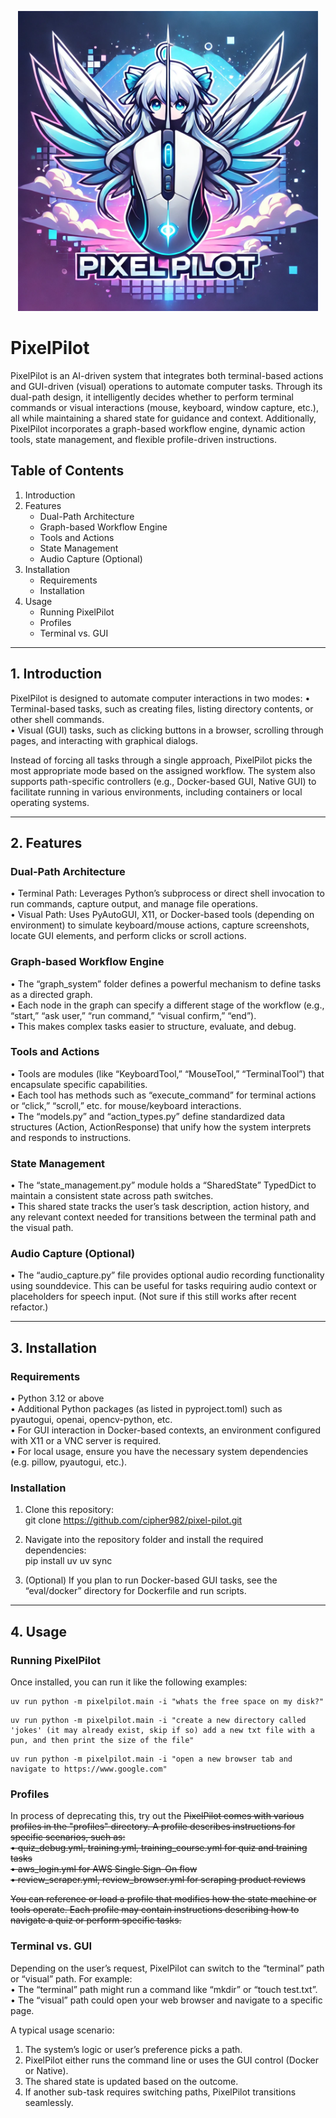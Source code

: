 <p align="center">
  <img src="assets/logo.webp" width="480" alt="Pixel Pilot Logo">
</p>

# PixelPilot

PixelPilot is an AI-driven system that integrates both terminal-based actions and GUI-driven (visual) operations to automate computer tasks. Through its dual-path design, it intelligently decides whether to perform terminal commands or visual interactions (mouse, keyboard, window capture, etc.), all while maintaining a shared state for guidance and context. Additionally, PixelPilot incorporates a graph-based workflow engine, dynamic action tools, state management, and flexible profile-driven instructions.

## Table of Contents
1. Introduction
2. Features
   - Dual-Path Architecture
   - Graph-based Workflow Engine
   - Tools and Actions
   - State Management
   - Audio Capture (Optional)
3. Installation
   - Requirements
   - Installation
4. Usage
   - Running PixelPilot
   - Profiles
   - Terminal vs. GUI

---

## 1. Introduction

PixelPilot is designed to automate computer interactions in two modes:
• Terminal-based tasks, such as creating files, listing directory contents, or other shell commands.  
• Visual (GUI) tasks, such as clicking buttons in a browser, scrolling through pages, and interacting with graphical dialogs.

Instead of forcing all tasks through a single approach, PixelPilot picks the most appropriate mode based on the assigned workflow. The system also supports path-specific controllers (e.g., Docker-based GUI, Native GUI) to facilitate running in various environments, including containers or local operating systems.

---

## 2. Features

### Dual-Path Architecture
• Terminal Path: Leverages Python’s subprocess or direct shell invocation to run commands, capture output, and manage file operations.  
• Visual Path: Uses PyAutoGUI, X11, or Docker-based tools (depending on environment) to simulate keyboard/mouse actions, capture screenshots, locate GUI elements, and perform clicks or scroll actions.

### Graph-based Workflow Engine
• The “graph_system” folder defines a powerful mechanism to define tasks as a directed graph.  
• Each node in the graph can specify a different stage of the workflow (e.g., “start,” “ask user,” “run command,” “visual confirm,” “end”).  
• This makes complex tasks easier to structure, evaluate, and debug.

### Tools and Actions
• Tools are modules (like “KeyboardTool,” “MouseTool,” “TerminalTool”) that encapsulate specific capabilities.  
• Each tool has methods such as “execute_command” for terminal actions or “click,” “scroll,” etc. for mouse/keyboard interactions.  
• The “models.py” and “action_types.py” define standardized data structures (Action, ActionResponse) that unify how the system interprets and responds to instructions.  

### State Management
• The “state_management.py” module holds a “SharedState” TypedDict to maintain a consistent state across path switches.  
• This shared state tracks the user’s task description, action history, and any relevant context needed for transitions between the terminal path and the visual path.

### Audio Capture (Optional)
• The “audio_capture.py” file provides optional audio recording functionality using sounddevice. This can be useful for tasks requiring audio context or placeholders for speech input.
(Not sure if this still works after recent refactor.)

---

## 3. Installation

### Requirements
• Python 3.12 or above  
• Additional Python packages (as listed in pyproject.toml) such as pyautogui, openai, opencv-python, etc.  
• For GUI interaction in Docker-based contexts, an environment configured with X11 or a VNC server is required.  
• For local usage, ensure you have the necessary system dependencies (e.g. pillow, pyautogui, etc.).

### Installation
1. Clone this repository:  
   git clone https://github.com/cipher982/pixel-pilot.git

2. Navigate into the repository folder and install the required dependencies:  
   pip install uv
   uv sync

3. (Optional) If you plan to run Docker-based GUI tasks, see the “eval/docker” directory for Dockerfile and run scripts.

---

## 4. Usage

### Running PixelPilot
Once installed, you can run it like the following examples:


```
uv run python -m pixelpilot.main -i "whats the free space on my disk?"
```

```
uv run python -m pixelpilot.main -i "create a new directory called 'jokes' (it may already exist, skip if so) add a new txt file with a pun, and then print the size of the file"
```

```
uv run python -m pixelpilot.main -i "open a new browser tab and navigate to https://www.google.com"
```

### Profiles
In process of deprecating this, try out the 
~~PixelPilot comes with various profiles in the "profiles" directory. A profile describes instructions for specific scenarios, such as:  
• quiz_debug.yml, training.yml, training_course.yml for quiz and training tasks  
• aws_login.yml for AWS Single Sign-On flow  
• review_scraper.yml, review_browser.yml for scraping product reviews~~

~~You can reference or load a profile that modifies how the state machine or tools operate. Each profile may contain instructions describing how to navigate a quiz or perform specific tasks.~~

### Terminal vs. GUI
Depending on the user’s request, PixelPilot can switch to the “terminal” path or “visual” path. For example:  
• The “terminal” path might run a command like “mkdir” or “touch test.txt”.  
• The “visual” path could open your web browser and navigate to a specific page.

A typical usage scenario:  
1. The system’s logic or user’s preference picks a path.  
2. PixelPilot either runs the command line or uses the GUI control (Docker or Native).  
3. The shared state is updated based on the outcome.  
4. If another sub-task requires switching paths, PixelPilot transitions seamlessly.
